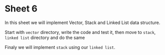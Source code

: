 # Sheet 6

In this sheet we will implement Vector, Stack and Linked List data structure.

Start with `vector` directory, write the code and test it,
then move to `stack`, `linked list` directory and do the same

Finaly we will implement `stack` using our `linked list`.
